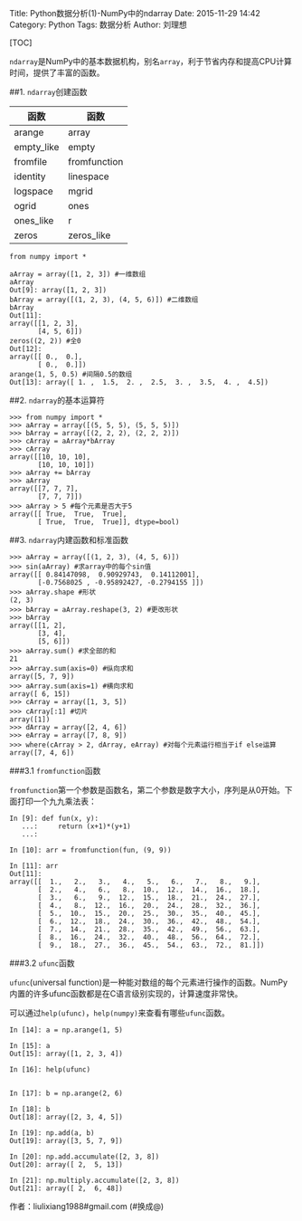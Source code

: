 Title: Python数据分析(1)-NumPy中的ndarray
Date: 2015-11-29 14:42
Category: Python
Tags: 数据分析
Author: 刘理想

[TOC]

`ndarray`是NumPy中的基本数据机构，别名`array`，利于节省内存和提高CPU计算时间，提供了丰富的函数。

##1. `ndarray`创建函数

函数|函数
--|--
arange|array
empty_like|empty
fromfile|fromfunction
identity|linespace
logspace|mgrid
ogrid|ones
ones_like|r
zeros|zeros_like

```
from numpy import *

aArray = array([1, 2, 3]) #一维数组
aArray
Out[9]: array([1, 2, 3])
bArray = array([(1, 2, 3), (4, 5, 6)]) #二维数组
bArray
Out[11]: 
array([[1, 2, 3],
       [4, 5, 6]])
zeros((2, 2)) #全0
Out[12]: 
array([[ 0.,  0.],
       [ 0.,  0.]])
arange(1, 5, 0.5) #间隔0.5的数组
Out[13]: array([ 1. ,  1.5,  2. ,  2.5,  3. ,  3.5,  4. ,  4.5])
```

##2. `ndarray`的基本运算符

```
>>> from numpy import *
>>> aArray = array([(5, 5, 5), (5, 5, 5)])
>>> bArray = array([(2, 2, 2), (2, 2, 2)])
>>> cArray = aArray*bArray
>>> cArray
array([[10, 10, 10],
       [10, 10, 10]])
>>> aArray += bArray
>>> aArray
array([[7, 7, 7],
       [7, 7, 7]])
>>> aArray > 5 #每个元素是否大于5
array([[ True,  True,  True],
       [ True,  True,  True]], dtype=bool)
```

##3. `ndarray`内建函数和标准函数

```
>>> aArray = array([(1, 2, 3), (4, 5, 6)])
>>> sin(aArray) #求array中的每个sin值
array([[ 0.84147098,  0.90929743,  0.14112001],
       [-0.7568025 , -0.95892427, -0.2794155 ]])
>>> aArray.shape #形状
(2, 3)
>>> bArray = aArray.reshape(3, 2) #更改形状
>>> bArray
array([[1, 2],
       [3, 4],
       [5, 6]])
>>> aArray.sum() #求全部的和
21
>>> aArray.sum(axis=0) #纵向求和
array([5, 7, 9])
>>> aArray.sum(axis=1) #横向求和
array([ 6, 15])
>>> cArray = array([1, 3, 5])
>>> cArray[:1] #切片
array([1])
>>> dArray = array([2, 4, 6])
>>> eArray = array([7, 8, 9])
>>> where(cArray > 2, dArray, eArray) #对每个元素运行相当于if else运算
array([7, 4, 6])
```

###3.1 `fromfunction`函数

`fromfunction`第一个参数是函数名，第二个参数是数字大小，序列是从0开始。下面打印一个九九乘法表：

```
In [9]: def fun(x, y):
   ...:     return (x+1)*(y+1)
   ...:

In [10]: arr = fromfunction(fun, (9, 9))

In [11]: arr
Out[11]:
array([[  1.,   2.,   3.,   4.,   5.,   6.,   7.,   8.,   9.],
       [  2.,   4.,   6.,   8.,  10.,  12.,  14.,  16.,  18.],
       [  3.,   6.,   9.,  12.,  15.,  18.,  21.,  24.,  27.],
       [  4.,   8.,  12.,  16.,  20.,  24.,  28.,  32.,  36.],
       [  5.,  10.,  15.,  20.,  25.,  30.,  35.,  40.,  45.],
       [  6.,  12.,  18.,  24.,  30.,  36.,  42.,  48.,  54.],
       [  7.,  14.,  21.,  28.,  35.,  42.,  49.,  56.,  63.],
       [  8.,  16.,  24.,  32.,  40.,  48.,  56.,  64.,  72.],
       [  9.,  18.,  27.,  36.,  45.,  54.,  63.,  72.,  81.]])
```

###3.2 `ufunc`函数

`ufunc`(universal function)是一种能对数组的每个元素进行操作的函数。NumPy内置的许多ufunc函数都是在C语言级别实现的，计算速度非常快。

可以通过`help(ufunc)`，`help(numpy)`来查看有哪些`ufunc`函数。

```
In [14]: a = np.arange(1, 5)

In [15]: a
Out[15]: array([1, 2, 3, 4])

In [16]: help(ufunc)


In [17]: b = np.arange(2, 6)

In [18]: b
Out[18]: array([2, 3, 4, 5])

In [19]: np.add(a, b)
Out[19]: array([3, 5, 7, 9])

In [20]: np.add.accumulate([2, 3, 8])
Out[20]: array([ 2,  5, 13])

In [21]: np.multiply.accumulate([2, 3, 8])
Out[21]: array([ 2,  6, 48])
```

作者：liulixiang1988#gmail.com (#换成@)